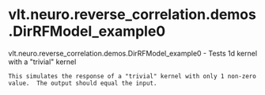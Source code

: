 # vlt.neuro.reverse_correlation.demos.DirRFModel_example0

  vlt.neuro.reverse_correlation.demos.DirRFModel_example0 - Tests 1d kernel with a "trivial" kernel
 
    This simulates the response of a "trivial" kernel with only 1 non-zero
    value.  The output should equal the input.
